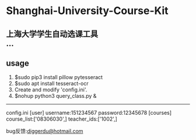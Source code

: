 # Shanghai-University-Course-Kit

上海大学学生自动选课工具<br />
...
-----
usage
-----
1. $sudo pip3 install pillow pytesseract
2. $sudo apt install tesseract-ocr
3. Create and modify 'config.ini'.
4. $nohup python3 query_class.py &

-----
config.ini
[user]
username:151234567
password:12345678
[courses]
course_list:['08306030',]
teacher_ids:['1002',]

bug反馈:diggerdu@hotmail.com<br />
